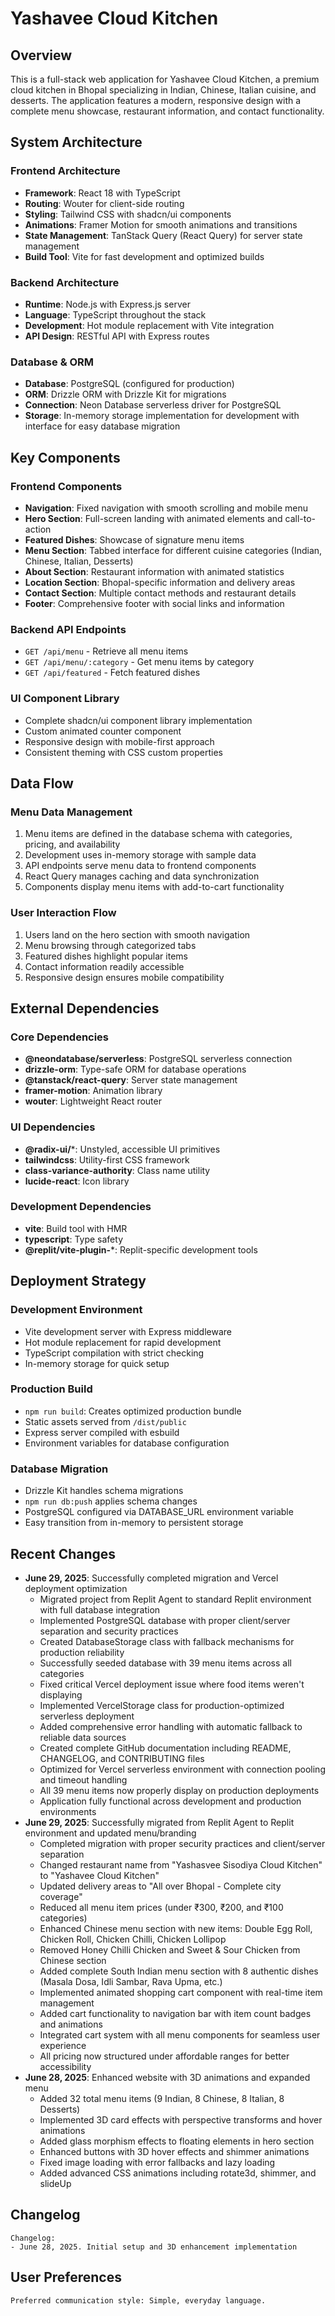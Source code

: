 # Yashavee Cloud Kitchen

## Overview
This is a full-stack web application for Yashavee Cloud Kitchen, a premium cloud kitchen in Bhopal specializing in Indian, Chinese, Italian cuisine, and desserts. The application features a modern, responsive design with a complete menu showcase, restaurant information, and contact functionality.

## System Architecture

### Frontend Architecture
- **Framework**: React 18 with TypeScript
- **Routing**: Wouter for client-side routing
- **Styling**: Tailwind CSS with shadcn/ui components
- **Animations**: Framer Motion for smooth animations and transitions
- **State Management**: TanStack Query (React Query) for server state management
- **Build Tool**: Vite for fast development and optimized builds

### Backend Architecture
- **Runtime**: Node.js with Express.js server
- **Language**: TypeScript throughout the stack
- **Development**: Hot module replacement with Vite integration
- **API Design**: RESTful API with Express routes

### Database & ORM
- **Database**: PostgreSQL (configured for production)
- **ORM**: Drizzle ORM with Drizzle Kit for migrations
- **Connection**: Neon Database serverless driver for PostgreSQL
- **Storage**: In-memory storage implementation for development with interface for easy database migration

## Key Components

### Frontend Components
- **Navigation**: Fixed navigation with smooth scrolling and mobile menu
- **Hero Section**: Full-screen landing with animated elements and call-to-action
- **Featured Dishes**: Showcase of signature menu items
- **Menu Section**: Tabbed interface for different cuisine categories (Indian, Chinese, Italian, Desserts)
- **About Section**: Restaurant information with animated statistics
- **Location Section**: Bhopal-specific information and delivery areas
- **Contact Section**: Multiple contact methods and restaurant details
- **Footer**: Comprehensive footer with social links and information

### Backend API Endpoints
- `GET /api/menu` - Retrieve all menu items
- `GET /api/menu/:category` - Get menu items by category
- `GET /api/featured` - Fetch featured dishes

### UI Component Library
- Complete shadcn/ui component library implementation
- Custom animated counter component
- Responsive design with mobile-first approach
- Consistent theming with CSS custom properties

## Data Flow

### Menu Data Management
1. Menu items are defined in the database schema with categories, pricing, and availability
2. Development uses in-memory storage with sample data
3. API endpoints serve menu data to frontend components
4. React Query manages caching and data synchronization
5. Components display menu items with add-to-cart functionality

### User Interaction Flow
1. Users land on the hero section with smooth navigation
2. Menu browsing through categorized tabs
3. Featured dishes highlight popular items
4. Contact information readily accessible
5. Responsive design ensures mobile compatibility

## External Dependencies

### Core Dependencies
- **@neondatabase/serverless**: PostgreSQL serverless connection
- **drizzle-orm**: Type-safe ORM for database operations
- **@tanstack/react-query**: Server state management
- **framer-motion**: Animation library
- **wouter**: Lightweight React router

### UI Dependencies
- **@radix-ui/***: Unstyled, accessible UI primitives
- **tailwindcss**: Utility-first CSS framework
- **class-variance-authority**: Class name utility
- **lucide-react**: Icon library

### Development Dependencies
- **vite**: Build tool with HMR
- **typescript**: Type safety
- **@replit/vite-plugin-***: Replit-specific development tools

## Deployment Strategy

### Development Environment
- Vite development server with Express middleware
- Hot module replacement for rapid development
- TypeScript compilation with strict checking
- In-memory storage for quick setup

### Production Build
- `npm run build`: Creates optimized production bundle
- Static assets served from `/dist/public`
- Express server compiled with esbuild
- Environment variables for database configuration

### Database Migration
- Drizzle Kit handles schema migrations
- `npm run db:push` applies schema changes
- PostgreSQL configured via DATABASE_URL environment variable
- Easy transition from in-memory to persistent storage

## Recent Changes
- **June 29, 2025**: Successfully completed migration and Vercel deployment optimization
  - Migrated project from Replit Agent to standard Replit environment with full database integration
  - Implemented PostgreSQL database with proper client/server separation and security practices
  - Created DatabaseStorage class with fallback mechanisms for production reliability
  - Successfully seeded database with 39 menu items across all categories
  - Fixed critical Vercel deployment issue where food items weren't displaying
  - Implemented VercelStorage class for production-optimized serverless deployment
  - Added comprehensive error handling with automatic fallback to reliable data sources
  - Created complete GitHub documentation including README, CHANGELOG, and CONTRIBUTING files
  - Optimized for Vercel serverless environment with connection pooling and timeout handling
  - All 39 menu items now properly display on production deployments
  - Application fully functional across development and production environments
- **June 29, 2025**: Successfully migrated from Replit Agent to Replit environment and updated menu/branding
  - Completed migration with proper security practices and client/server separation
  - Changed restaurant name from "Yashasvee Sisodiya Cloud Kitchen" to "Yashavee Cloud Kitchen"
  - Updated delivery areas to "All over Bhopal - Complete city coverage"
  - Reduced all menu item prices (under ₹300, ₹200, and ₹100 categories)
  - Enhanced Chinese menu section with new items: Double Egg Roll, Chicken Roll, Chicken Chilli, Chicken Lollipop
  - Removed Honey Chilli Chicken and Sweet & Sour Chicken from Chinese section
  - Added complete South Indian menu section with 8 authentic dishes (Masala Dosa, Idli Sambar, Rava Upma, etc.)
  - Implemented animated shopping cart component with real-time item management
  - Added cart functionality to navigation bar with item count badges and animations
  - Integrated cart system with all menu components for seamless user experience
  - All pricing now structured under affordable ranges for better accessibility
- **June 28, 2025**: Enhanced website with 3D animations and expanded menu
  - Added 32 total menu items (9 Indian, 8 Chinese, 8 Italian, 8 Desserts)
  - Implemented 3D card effects with perspective transforms and hover animations
  - Added glass morphism effects to floating elements in hero section
  - Enhanced buttons with 3D hover effects and shimmer animations
  - Fixed image loading with error fallbacks and lazy loading
  - Added advanced CSS animations including rotate3d, shimmer, and slideUp

## Changelog
```
Changelog:
- June 28, 2025. Initial setup and 3D enhancement implementation
```

## User Preferences
```
Preferred communication style: Simple, everyday language.
```